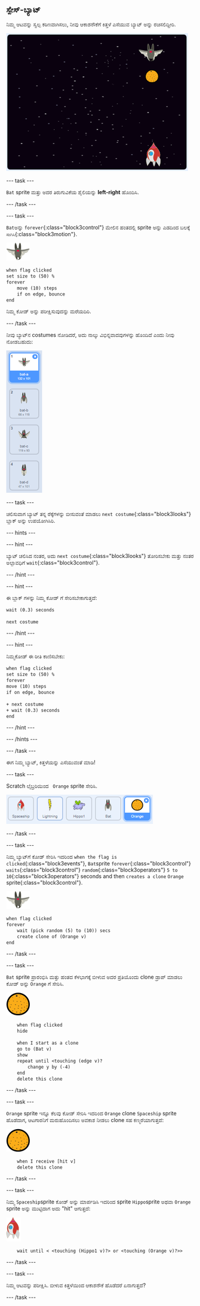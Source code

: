 ## ಸ್ಪೇಸ್-ಬ್ಯಾಟ್

ನಿಮ್ಮ ಆಟವನ್ನು ಸ್ವಲ್ಪ ಕಠಿಣವಾಗಿಸಲು, ನೀವು ಆಕಾಶನೌಕೆಗೆ ಕಿತ್ತಳೆ ಎಸೆಯುವ ಬ್ಯಾಟ್ ಅನ್ನು ರಚಿಸಲಿದ್ದೀರಿ.

![a bat throwing an orange at the spaceship](images/bat-oranges.png)

--- task ---

`Bat` sprite ಮತ್ತು ಅದರ ತಿರುಗುವಿಕೆಯ ಶೈಲಿಯನ್ನು **left-right** ಹೊಂದಿಸಿ.

--- /task ---

--- task ---

`Bat`ಅನ್ನು `forever`{:class="block3control"} ಮೇಲಿನ ಹಂತದಲ್ಲಿ sprite ಅನ್ನು ಎಡದಿಂದ ಬಲಕ್ಕೆ `ಸಾಗಿಸಿ`{:class="block3motion"}.

![bat sprite](images/bat-sprite.png)

```blocks3
when flag clicked
set size to (50) %
forever
    move (10) steps
    if on edge, bounce
end
```

ನಿಮ್ಮ ಕೋಡ್ ಅನ್ನು ಪರೀಕ್ಷಿಸುವುದನ್ನು ಮರೆಯದಿರಿ.

--- /task ---

ನೀವು ಬ್ಯಾಟ್‌ನ costumes ನೋಡಿದರೆ, ಅದು ನಾಲ್ಕು ವಿಭಿನ್ನವಾದವುಗಳನ್ನು ಹೊಂದಿದೆ ಎಂದು ನೀವು ನೋಡಬಹುದು:

![screenshot](images/invaders-bat-costume.png)

--- task ---

ಚಲಿಸುವಾಗ ಬ್ಯಾಟ್ ತನ್ನ ರೆಕ್ಕೆಗಳನ್ನು ಬೀಸುವಂತೆ ಮಾಡಲು `next costume`{:class="block3looks"} ಬ್ಲಾಕ್ ಅನ್ನು ಉಪಯೋಗಿಸಿರಿ.

--- hints ---


--- hint ---

ಬ್ಯಾಟ್ ಚಲಿಸಿದ ನಂತರ, ಅದು `next costume`{:class="block3looks"} ತೋರಿಸಬೇಕು ಮತ್ತು ನಂತರ ಅಲ್ಪಾವಧಿಗೆ `wait`{:class="block3control"}.

--- /hint ---

--- hint ---

ಈ ಬ್ಲಾಕ್ ಗಳನ್ನು ನಿಮ್ಮ ಕೋಡ್ ಗೆ ಸೇರಿಸಬೇಕಾಗುತ್ತದೆ:

```blocks3
wait (0.3) seconds

next costume
```

--- /hint ---

--- hint ---

ನಿಮ್ಮಕೋಡ್ ಈ ರೀತಿ ಕಾಣಿಸಬೇಕು:

```blocks3
when flag clicked
set size to (50) %
forever
move (10) steps
if on edge, bounce

+ next costume
+ wait (0.3) seconds
end
```

--- /hint ---

--- /hints ---

--- /task ---

ಈಗ ನಿಮ್ಮ ಬ್ಯಾಟ್, ಕಿತ್ತಳೆಯನ್ನು ಎಸೆಯುವಂತೆ ಮಾಡಿ!

--- task ---

Scratch ಲೈಬ್ರರಿಯಿಂದ ` Orange` sprite ಸೇರಿಸಿ.

![screenshot](images/invaders-orange.png)

--- /task ---

--- task ---

ನಿಮ್ಮ ಬ್ಯಾಟ್‌ಗೆ ಕೋಡ್ ಸೇರಿಸಿ ಇದರಿಂದ `when the flag is clicked`{:class="block3events"}, `Bat`sprite `forever`{:class="block3control"} `waits`{:class="block3control"} `random`{:class="block3operators"} `5 to 10`{:class="block3operators"} seconds and then `creates a clone` `Orange ` sprite{:class="block3control"}.

![bat sprite](images/bat-sprite.png)

```blocks3
when flag clicked
forever
    wait (pick random (5) to (10)) secs
    create clone of (Orange v)
end
```

--- /task ---

--- task ---

`Bat` sprite ಪ್ರಾರಂಭಿಸಿ ಮತ್ತು ಹಂತದ ಕೆಳಭಾಗಕ್ಕೆ ಬೀಳುವ ಅದರ ಪ್ರತಿಯೊಂದು clone ಡ್ರಾಪ್ ಮಾಡಲು ಕೋಡ್ ಅನ್ನು `Orange` ಗೆ ಸೇರಿಸಿ.

![orange sprite](images/orange-sprite.png)

```blocks3
    when flag clicked
    hide

    when I start as a clone
    go to (Bat v)
    show
    repeat until <touching (edge v)?
        change y by (-4)
    end
    delete this clone
```

--- /task ---

--- task ---

`Orange` sprite ಇನ್ನೂ ಕೆಲವು ಕೋಡ್ ಸೇರಿಸಿ ಇದರಿಂದ `Orange` clone `Spaceship` sprite ಹೊಡೆದಾಗ, ಆಟಗಾರನಿಗೆ ಮರುಹೊಂದಿಸಲು ಅವಕಾಶ ನೀಡಲು clone ಸಹ ಕಣ್ಮರೆಯಾಗುತ್ತದೆ:

![orange sprite](images/orange-sprite.png)

```blocks3
    when I receive [hit v]
    delete this clone
```

--- /task ---

--- task ---

ನಿಮ್ಮ `Spaceship`sprite ಕೋಡ್ ಅನ್ನು ಮಾರ್ಪಡಿಸಿ ಇದರಿಂದ sprite `Hippo`sprite ಅಥವಾ `Orange` sprite ಅನ್ನು ಮುಟ್ಟಿದಾಗ ಅದು "hit" ಆಗುತ್ತದೆ:

![rocket sprite](images/rocket-sprite.png)

```blocks3
    wait until < <touching (Hippo1 v)?> or <touching (Orange v)?>>
```

--- /task ---

--- task ---

ನಿಮ್ಮ ಆಟವನ್ನು ಪರೀಕ್ಷಿಸಿ. ಬೀಳುವ ಕಿತ್ತಳೆಯಿಂದ ಆಕಾಶನೌಕೆ ಹೊಡೆದರೆ ಏನಾಗುತ್ತದೆ?

--- /task ---